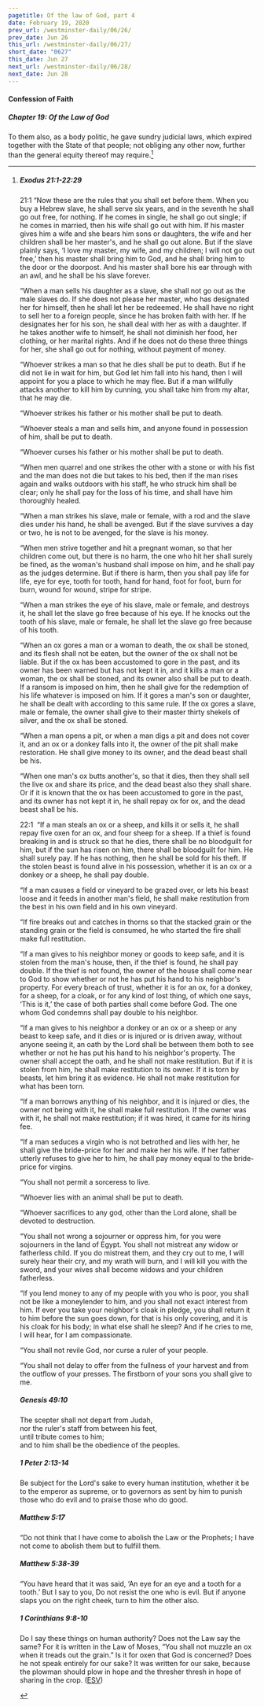 ```yaml
---
pagetitle: Of the law of God, part 4
date: February 19, 2020
prev_url: /westminster-daily/06/26/
prev_date: Jun 26
this_url: /westminster-daily/06/27/
short_date: "0627"
this_date: Jun 27
next_url: /westminster-daily/06/28/
next_date: Jun 28
---
```


#### Confession of Faith

##### Chapter 19: Of the Law of God

To them also, as a body politic, he gave sundry judicial laws, which expired together with the State of that people; not obliging any other now, further than the general equity thereof may require.[^fnref:wcf1]

[^fnref:wcf1]: <div class="esv"><h5>Exodus 21:1-22:29</h5> <div class="esv-text"> <p id="p02021001.04-1"><span class="chapter-num" id="v02021001-1">21:1&nbsp;</span>&#8220;Now these are the rules that you shall set before them. When you buy a Hebrew slave, he shall serve six years, and in the seventh he shall go out free, for nothing. If he comes in single, he shall go out single; if he comes in married, then his wife shall go out with him. If his master gives him a wife and she bears him sons or daughters, the wife and her children shall be her master's, and he shall go out alone. But if the slave plainly says, &#8216;I love my master, my wife, and my children; I will not go out free,&#8217; then his master shall bring him to God, and he shall bring him to the door or the doorpost. And his master shall bore his ear through with an awl, and he shall be his slave forever.</p>  <p id="p02021007.01-1">&#8220;When a man sells his daughter as a slave, she shall not go out as the male slaves do. If she does not please her master, who has designated her for himself, then he shall let her be redeemed. He shall have no right to sell her to a foreign people, since he has broken faith with her. If he designates her for his son, he shall deal with her as with a daughter. If he takes another wife to himself, he shall not diminish her food, her clothing, or her marital rights. And if he does not do these three things for her, she shall go out for nothing, without payment of money.</p>  <p id="p02021012.01-1">&#8220;Whoever strikes a man so that he dies shall be put to death. But if he did not lie in wait for him, but God let him fall into his hand, then I will appoint for you a place to which he may flee. But if a man willfully attacks another to kill him by cunning, you shall take him from my altar, that he may die.</p>  <p id="p02021015.01-1">&#8220;Whoever strikes his father or his mother shall be put to death.</p>  <p id="p02021016.01-1">&#8220;Whoever steals a man and sells him, and anyone found in possession of him, shall be put to death.</p>  <p id="p02021017.01-1">&#8220;Whoever curses his father or his mother shall be put to death.</p>  <p id="p02021018.01-1">&#8220;When men quarrel and one strikes the other with a stone or with his fist and the man does not die but takes to his bed, then if the man rises again and walks outdoors with his staff, he who struck him shall be clear; only he shall pay for the loss of his time, and shall have him thoroughly healed.</p>  <p id="p02021020.01-1">&#8220;When a man strikes his slave, male or female, with a rod and the slave dies under his hand, he shall be avenged. But if the slave survives a day or two, he is not to be avenged, for the slave is his money.</p>  <p id="p02021022.01-1">&#8220;When men strive together and hit a pregnant woman, so that her children come out, but there is no harm, the one who hit her shall surely be fined, as the woman's husband shall impose on him, and he shall pay as the judges determine. But if there is harm, then you shall pay life for life, eye for eye, tooth for tooth, hand for hand, foot for foot, burn for burn, wound for wound, stripe for stripe.</p>  <p id="p02021026.01-1">&#8220;When a man strikes the eye of his slave, male or female, and destroys it, he shall let the slave go free because of his eye. If he knocks out the tooth of his slave, male or female, he shall let the slave go free because of his tooth.</p>  <p id="p02021028.01-1">&#8220;When an ox gores a man or a woman to death, the ox shall be stoned, and its flesh shall not be eaten, but the owner of the ox shall not be liable. But if the ox has been accustomed to gore in the past, and its owner has been warned but has not kept it in, and it kills a man or a woman, the ox shall be stoned, and its owner also shall be put to death. If a ransom is imposed on him, then he shall give for the redemption of his life whatever is imposed on him. If it gores a man's son or daughter, he shall be dealt with according to this same rule. If the ox gores a slave, male or female, the owner shall give to their master thirty shekels of silver, and the ox shall be stoned.</p>   <p id="p02021033.04-1">&#8220;When a man opens a pit, or when a man digs a pit and does not cover it, and an ox or a donkey falls into it, the owner of the pit shall make restoration. He shall give money to its owner, and the dead beast shall be his.</p>  <p id="p02021035.01-1">&#8220;When one man's ox butts another's, so that it dies, then they shall sell the live ox and share its price, and the dead beast also they shall share. Or if it is known that the ox has been accustomed to gore in the past, and its owner has not kept it in, he shall repay ox for ox, and the dead beast shall be his.</p>  <p id="p02022001.01-1"><span class="chapter-num" id="v02022001-1">22:1&nbsp;</span> &#8220;If a man steals an ox or a sheep, and kills it or sells it, he shall repay five oxen for an ox, and four sheep for a sheep.  If a thief is found breaking in and is struck so that he dies, there shall be no bloodguilt for him, but if the sun has risen on him, there shall be bloodguilt for him. He shall surely pay. If he has nothing, then he shall be sold for his theft. If the stolen beast is found alive in his possession, whether it is an ox or a donkey or a sheep, he shall pay double.</p>  <p id="p02022005.01-1">&#8220;If a man causes a field or vineyard to be grazed over, or lets his beast loose and it feeds in another man's field, he shall make restitution from the best in his own field and in his own vineyard.</p>  <p id="p02022006.01-1">&#8220;If fire breaks out and catches in thorns so that the stacked grain or the standing grain or the field is consumed, he who started the fire shall make full restitution.</p>  <p id="p02022007.01-1">&#8220;If a man gives to his neighbor money or goods to keep safe, and it is stolen from the man's house, then, if the thief is found, he shall pay double. If the thief is not found, the owner of the house shall come near to God to show whether or not he has put his hand to his neighbor's property. For every breach of trust, whether it is for an ox, for a donkey, for a sheep, for a cloak, or for any kind of lost thing, of which one says, &#8216;This is it,&#8217; the case of both parties shall come before God. The one whom God condemns shall pay double to his neighbor.</p>  <p id="p02022010.01-1">&#8220;If a man gives to his neighbor a donkey or an ox or a sheep or any beast to keep safe, and it dies or is injured or is driven away, without anyone seeing it, an oath by the <span class="small-caps">Lord</span> shall be between them both to see whether or not he has put his hand to his neighbor's property. The owner shall accept the oath, and he shall not make restitution. But if it is stolen from him, he shall make restitution to its owner. If it is torn by beasts, let him bring it as evidence. He shall not make restitution for what has been torn.</p>  <p id="p02022014.01-1">&#8220;If a man borrows anything of his neighbor, and it is injured or dies, the owner not being with it, he shall make full restitution. If the owner was with it, he shall not make restitution; if it was hired, it came for its hiring fee.</p>   <p id="p02022016.05-1">&#8220;If a man seduces a virgin who is not betrothed and lies with her, he shall give the bride-price for her and make her his wife. If her father utterly refuses to give her to him, he shall pay money equal to the bride-price for virgins.</p>  <p id="p02022018.01-1">&#8220;You shall not permit a sorceress to live.</p>  <p id="p02022019.01-1">&#8220;Whoever lies with an animal shall be put to death.</p>  <p id="p02022020.01-1">&#8220;Whoever sacrifices to any god, other than the <span class="small-caps">Lord</span> alone, shall be devoted to destruction.</p>  <p id="p02022021.01-1">&#8220;You shall not wrong a sojourner or oppress him, for you were sojourners in the land of Egypt. You shall not mistreat any widow or fatherless child. If you do mistreat them, and they cry out to me, I will surely hear their cry, and my wrath will burn, and I will kill you with the sword, and your wives shall become widows and your children fatherless.</p>  <p id="p02022025.01-1">&#8220;If you lend money to any of my people with you who is poor, you shall not be like a moneylender to him, and you shall not exact interest from him. If ever you take your neighbor's cloak in pledge, you shall return it to him before the sun goes down, for that is his only covering, and it is his cloak for his body; in what else shall he sleep? And if he cries to me, I will hear, for I am compassionate.</p>  <p id="p02022028.01-1">&#8220;You shall not revile God, nor curse a ruler of your people.</p>  <p id="p02022029.01-1">&#8220;You shall not delay to offer from the fullness of your harvest and from the outflow of your presses. The firstborn of your sons you shall give to me.</p> </div><h5>Genesis 49:10</h5> <div class="esv-text"><div class="block-indent"> <p class="line-group" id="p01049010.01-2">The scepter shall not depart from Judah,<br /> <span class="indent"></span>nor the ruler's staff from between his feet,<br /> until tribute comes to him;<br /> <span class="indent"></span>and to him shall be the obedience of the peoples.</p> </div> </div><h5>1 Peter 2:13-14</h5> <div class="esv-text"> <p id="p60002013.04-3">Be subject for the Lord's sake to every human institution, whether it be to the emperor as supreme, or to governors as sent by him to punish those who do evil and to praise those who do good.</p> </div><h5>Matthew 5:17</h5> <div class="esv-text"> <p id="p40005017.07-4"><span class="woc">&#8220;Do not think that I have come to abolish the Law or the Prophets; I have not come to abolish them but to fulfill them.</span></p> </div><h5>Matthew 5:38-39</h5> <div class="esv-text"> <p id="p40005038.02-5"><span class="woc">&#8220;You have heard that it was said, &#8216;An eye for an eye and a tooth for a tooth.&#8217;</span> <span class="woc">But I say to you, Do not resist the one who is evil. But if anyone slaps you on the right cheek, turn to him the other also.</span></p> </div><h5>1 Corinthians 9:8-10</h5> <div class="esv-text"><p id="p46009008.01-6">Do I say these things on human authority? Does not the Law say the same? For it is written in the Law of Moses, &#8220;You shall not muzzle an ox when it treads out the grain.&#8221; Is it for oxen that God is concerned? Does he not speak entirely for our sake? It was written for our sake, because the plowman should plow in hope and the thresher thresh in hope of sharing in the crop.  (<a href="http://www.esv.org" class="copyright">ESV</a>)</p> </div> </div>

